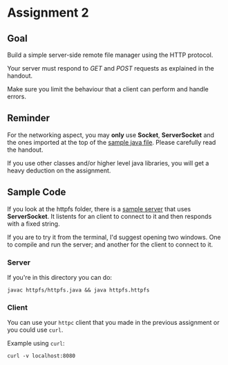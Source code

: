 # Assignment 2

## Goal
Build a simple server-side remote file manager using the HTTP protocol.

Your server must respond to _GET_ and _POST_ requests as explained in the handout.

Make sure you limit the behaviour that a client can perform and handle errors.

## Reminder
For the networking aspect, you may __only__ use **Socket**, **ServerSocket** and the ones imported at the top of the [sample java file](./httpfs/httpfs.java).
Please carefully read the handout.

If you use other classes and/or higher level java libraries, you will get a heavy deduction on the assignment.

## Sample Code
If you look at the httpfs folder, there is a [sample server](./httpfs/httpfs.java) that uses **ServerSocket**.
It listents for an client to connect to it and then responds with a fixed string.

If you are to try it from the terminal, I'd suggest opening two windows. One to compile and run the server; and another for the client to connect to it.

### Server
If you're in this directory you can do: 
```
javac httpfs/httpfs.java && java httpfs.httpfs
```

### Client
You can use your `httpc` client that you made in the previous assignment or you could use `curl`.

Example using `curl`:
```
curl -v localhost:8080
```
